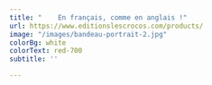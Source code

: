 ```yaml
---
title: "    En français, comme en anglais !"
url: https://www.editionslescrocos.com/products/
image: "/images/bandeau-portrait-2.jpg"
colorBg: white
colorText: red-700
subtitle: ''

---
```

